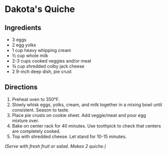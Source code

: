 # Dakota's Quiche

## Ingredients
 - 3 eggs
 - 2 egg yolks
 - 1 cup heavy whipping cream
 - ½ cup whole milk
 - 2-3 cups cooked veggies and/or meat
 - ¾ cup shredded colby jack cheese
 - 2 9-inch deep dish, pie crust

## Directions
1. Preheat oven to 350°F.
2. Slowly whisk eggs, yolks, cream, and milk together in a mixing bowl until consistent. Season to taste.
3. Place pie crusts on cookie sheet. Add veggie/meat and pour egg mixture over.
4. Bake on center rack for 40 minutes. Use toothpick to check that centers are completely cooked.
5. Top with shredded cheese. Let stand for 10-15 minutes.

*(Serve with fresh fruit or salad. Makes 2 quiche.)*
